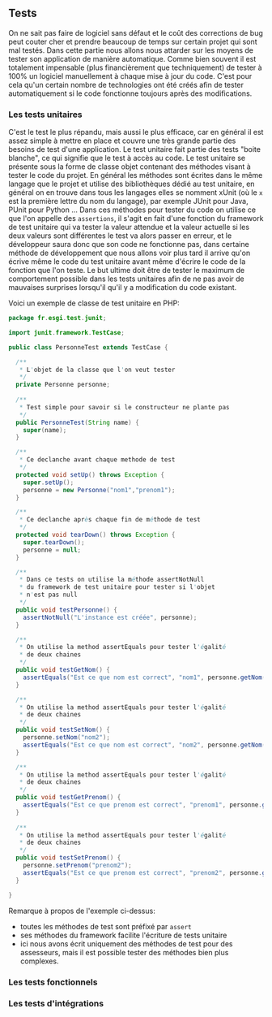 ## Tests

On ne sait pas faire de logiciel sans défaut et le coût des corrections de bug peut couter cher et prendre beaucoup de temps sur certain projet qui sont mal testés. Dans cette partie nous allons nous attarder sur les moyens de tester son application de manière automatique. Comme bien souvent il est totalement impensable (plus financièrement que techniquement) de tester à 100% un logiciel manuellement à chaque mise à jour du code. C'est pour cela qu'un certain nombre de technologies ont été créés afin de tester automatiquement si le code fonctionne toujours après des modifications.

### Les tests unitaires
C'est le test le plus répandu, mais aussi le plus efficace, car en général il est assez simple à mettre en place et couvre une très grande partie des besoins de test d'une application. Le test unitaire fait partie des tests "boite blanche", ce qui signifie que le test à accès au code. Le test unitaire se présente sous la forme de classe objet contenant des méthodes visant à tester le code du projet. En général les méthodes sont écrites dans le même langage que le projet et utilise des bibliothèques dédié au test unitaire, en général on en trouve dans tous les langages elles se nomment xUnit (où le `x` est la première lettre du nom du langage), par exemple JUnit pour Java, PUnit pour Python ... Dans ces méthodes pour tester du code on utilise ce que l'on appelle des ``assertions``, il s'agit en fait d'une fonction du framework de test unitaire qui va tester la valeur attendue et la valeur actuelle si les deux valeurs sont différentes le test va alors passer en erreur, et le développeur saura donc que son code ne fonctionne pas, dans certaine méthode de développement que nous allons voir plus tard il arrive qu'on écrive même le code du test unitaire avant même d'écrire le code de la fonction que l'on teste. Le but ultime doit être de tester le maximum de comportement possible dans les tests unitaires afin de ne pas avoir de mauvaises surprises lorsqu'il qu'il y a modification du code existant.


Voici un exemple de classe de test unitaire en PHP:

```java
package fr.esgi.test.junit;

import junit.framework.TestCase;

public class PersonneTest extends TestCase {

  /**
   * L'objet de la classe que l'on veut tester
   */
  private Personne personne;
  
  /**
   * Test simple pour savoir si le constructeur ne plante pas
   */
  public PersonneTest(String name) {
    super(name);
  }

  /**
   * Ce declanche avant chaque methode de test
   */
  protected void setUp() throws Exception {
    super.setUp();
    personne = new Personne("nom1","prenom1");
  }

  /**
   * Ce declanche après chaque fin de méthode de test
   */
  protected void tearDown() throws Exception {
    super.tearDown();
    personne = null;
  }

  /**
   * Dans ce tests on utilise la méthode assertNotNull 
   * du framework de test unitaire pour tester si l'objet 
   * n'est pas null
   */
  public void testPersonne() {
    assertNotNull("L'instance est créée", personne);
  }

  /**
   * On utilise la method assertEquals pour tester l'égalité
   * de deux chaines
   */
  public void testGetNom() {
    assertEquals("Est ce que nom est correct", "nom1", personne.getNom());
  }

  /**
   * On utilise la method assertEquals pour tester l'égalité
   * de deux chaines
   */
  public void testSetNom() {
    personne.setNom("nom2");
    assertEquals("Est ce que nom est correct", "nom2", personne.getNom());
  }

  /**
   * On utilise la method assertEquals pour tester l'égalité
   * de deux chaines
   */
  public void testGetPrenom() {
    assertEquals("Est ce que prenom est correct", "prenom1", personne.getPrenom());
  }
  
  /**
   * On utilise la method assertEquals pour tester l'égalité
   * de deux chaines
   */
  public void testSetPrenom() {
    personne.setPrenom("prenom2");
    assertEquals("Est ce que prenom est correct", "prenom2", personne.getPrenom());
  }

}
```
Remarque à propos de l'exemple ci-dessus:

- toutes les méthodes de test sont préfixé par ``assert``
- ses méthodes du framework facilite l'écriture de tests unitaire
- ici nous avons écrit uniquement des méthodes de test pour des assesseurs, mais il est possible tester des méthodes bien plus complexes.


### Les tests fonctionnels

### Les tests d'intégrations
